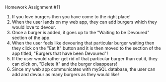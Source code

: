 Homework Assignment #11

1. If you love burgers then you have come to the right place!
2. When the user lands on my web app, they can add burgers which they would love to devour.
3. Once a burger is added, it goes up to the "Waiting to be Devoured" section of the app.
4. When the user feels like devouring that particular burger waiting then they click on the "Eat It" button and it is then moved to the section of the app titled, "Burgers that have been Devoured"!
5. If the user would rather get rid of that particular burger than eat it, they can click on, "Delete It" and the burger disappears!
6. Since my web app communicates with mySQL database, the user can add and devour as many burgers as they would like!